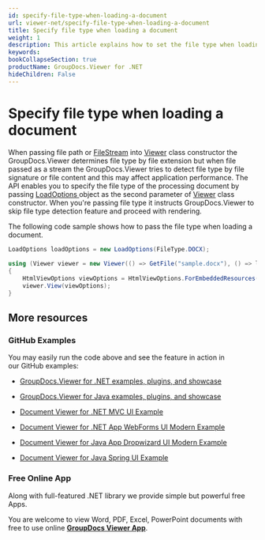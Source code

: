 ```yaml
---
id: specify-file-type-when-loading-a-document
url: viewer-net/specify-file-type-when-loading-a-document
title: Specify file type when loading a document
weight: 1
description: This article explains how to set the file type when loading a document with GroupDocs.Viewer within your .NET applications.
keywords: 
bookCollapseSection: true
productName: GroupDocs.Viewer for .NET
hideChildren: False
---
```


# Specify file type when loading a document

When passing file path or [FileStream](https://docs.microsoft.com/en-us/dotnet/api/system.io.filestream) into [Viewer](https://apireference-qa.groupdocs.com/viewer/net/groupdocs.viewer/viewer) class constructor the GroupDocs.Viewer determines file type by file extension but when file passed as a stream the GroupDocs.Viewer tries to detect file type by file signature or file content and this may affect application performance. The API enables you to specify the file type of the processing document by passing [LoadOptions ](https://apireference.groupdocs.com/viewer/net/groupdocs.viewer.options/loadoptions)object as the second parameter of [Viewer](https://apireference-qa.groupdocs.com/viewer/net/groupdocs.viewer/viewer) class constructor. When you're passing file type it instructs GroupDocs.Viewer to skip file type detection feature and proceed with rendering.

The following code sample shows how to pass the file type when loading a document.

```csharp
LoadOptions loadOptions = new LoadOptions(FileType.DOCX);
 
using (Viewer viewer = new Viewer(() => GetFile("sample.docx"), () => loadOptions))
{
    HtmlViewOptions viewOptions = HtmlViewOptions.ForEmbeddedResources();
    viewer.View(viewOptions);
}            
```

## More resources

### GitHub Examples

You may easily run the code above and see the feature in action in our GitHub examples:

*   [GroupDocs.Viewer for .NET examples, plugins, and showcase](https://github.com/groupdocs-viewer/GroupDocs.Viewer-for-.NET)
    
*   [GroupDocs.Viewer for Java examples, plugins, and showcase](https://github.com/groupdocs-viewer/GroupDocs.Viewer-for-Java)
    
*   [Document Viewer for .NET MVC UI Example](https://github.com/groupdocs-viewer/GroupDocs.Viewer-for-.NET-MVC) 
    
*   [Document Viewer for .NET App WebForms UI Modern Example](https://github.com/groupdocs-viewer/GroupDocs.Viewer-for-.NET-WebForms)
    
*   [Document Viewer for Java App Dropwizard UI Modern Example](https://github.com/groupdocs-viewer/GroupDocs.Viewer-for-Java-Dropwizard)
    
*   [Document Viewer for Java Spring UI Example](https://github.com/groupdocs-viewer/GroupDocs.Viewer-for-Java-Spring)
    

### Free Online App

Along with full-featured .NET library we provide simple but powerful free Apps.

You are welcome to view Word, PDF, Excel, PowerPoint documents with free to use online **[GroupDocs Viewer App](https://products.groupdocs.app/viewer)**.
